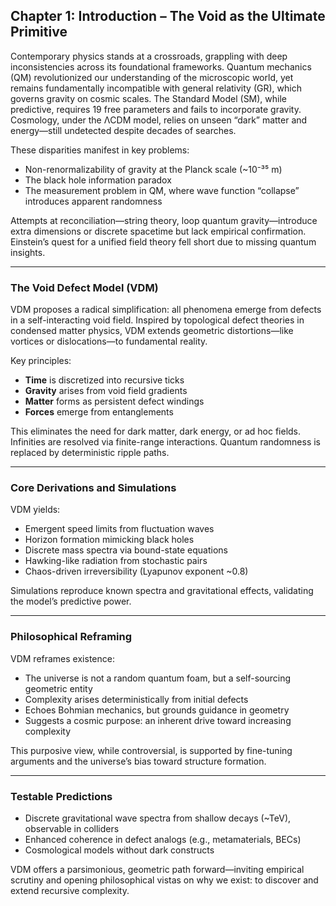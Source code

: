 ## Chapter 1: Introduction – The Void as the Ultimate Primitive

Contemporary physics stands at a crossroads, grappling with deep inconsistencies across its foundational frameworks. Quantum mechanics (QM) revolutionized our understanding of the microscopic world, yet remains fundamentally incompatible with general relativity (GR), which governs gravity on cosmic scales. The Standard Model (SM), while predictive, requires 19 free parameters and fails to incorporate gravity. Cosmology, under the ΛCDM model, relies on unseen “dark” matter and energy—still undetected despite decades of searches.

These disparities manifest in key problems:

- Non-renormalizability of gravity at the Planck scale (~10⁻³⁵ m)  
- The black hole information paradox  
- The measurement problem in QM, where wave function “collapse” introduces apparent randomness

Attempts at reconciliation—string theory, loop quantum gravity—introduce extra dimensions or discrete spacetime but lack empirical confirmation. Einstein’s quest for a unified field theory fell short due to missing quantum insights.

---

### The Void Defect Model (VDM)

VDM proposes a radical simplification: all phenomena emerge from defects in a self-interacting void field. Inspired by topological defect theories in condensed matter physics, VDM extends geometric distortions—like vortices or dislocations—to fundamental reality.

Key principles:

- **Time** is discretized into recursive ticks  
- **Gravity** arises from void field gradients  
- **Matter** forms as persistent defect windings  
- **Forces** emerge from entanglements

This eliminates the need for dark matter, dark energy, or ad hoc fields. Infinities are resolved via finite-range interactions. Quantum randomness is replaced by deterministic ripple paths.

---

### Core Derivations and Simulations

VDM yields:

- Emergent speed limits from fluctuation waves  
- Horizon formation mimicking black holes  
- Discrete mass spectra via bound-state equations  
- Hawking-like radiation from stochastic pairs  
- Chaos-driven irreversibility (Lyapunov exponent ~0.8)

Simulations reproduce known spectra and gravitational effects, validating the model’s predictive power.

---

### Philosophical Reframing

VDM reframes existence:

- The universe is not a random quantum foam, but a self-sourcing geometric entity  
- Complexity arises deterministically from initial defects  
- Echoes Bohmian mechanics, but grounds guidance in geometry  
- Suggests a cosmic purpose: an inherent drive toward increasing complexity

This purposive view, while controversial, is supported by fine-tuning arguments and the universe’s bias toward structure formation.

---

### Testable Predictions

- Discrete gravitational wave spectra from shallow decays (~TeV), observable in colliders  
- Enhanced coherence in defect analogs (e.g., metamaterials, BECs)  
- Cosmological models without dark constructs

VDM offers a parsimonious, geometric path forward—inviting empirical scrutiny and opening philosophical vistas on why we exist: to discover and extend recursive complexity.

